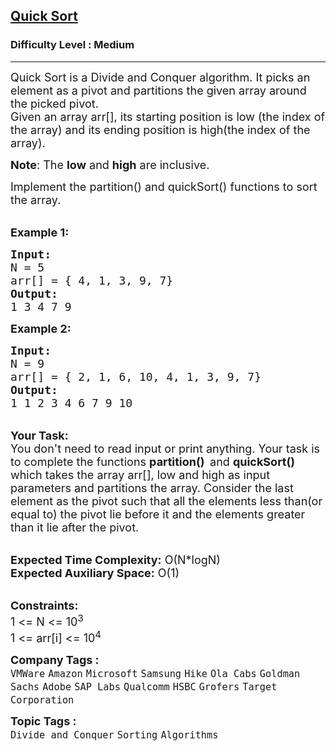 <h2><a href="https://practice.geeksforgeeks.org/problems/quick-sort/1">Quick Sort</a></h2><h3>Difficulty Level : Medium</h3><hr><div class="problems_problem_content__Xm_eO"><p><span style="font-size:18px">Quick Sort is a Divide and Conquer algorithm. It picks an element as a pivot and partitions the given array around the picked pivot.<br>
Given an array arr[], its starting position is low (the index of the array)&nbsp;and its ending position is high(the index of the array).</span></p>

<p><span style="font-size:18px"><strong>Note</strong>: The <strong>low</strong> and <strong>high</strong> are inclusive.</span></p>

<p><span style="font-size:18px">Implement the partition() and quickSort() functions to sort the array.</span></p>

<p><br>
<span style="font-size:18px"><strong>Example 1:</strong></span></p>

<pre><span style="font-size:18px"><strong>Input: </strong>
N = 5 
arr[] = { 4, 1, 3, 9, 7}
<strong>Output:</strong>
1 3 4 7 9</span></pre>

<p><span style="font-size:18px"><strong>Example 2:</strong></span></p>

<pre><span style="font-size:18px"><strong>Input: </strong>
N = 9
arr[] = { 2, 1, 6, 10, 4, 1, 3, 9, 7}
<strong>Output:</strong>
1 1 2 3 4 6 7 9 10</span></pre>

<p><br>
<span style="font-size:18px"><strong>Your Task:&nbsp;</strong><br>
You don't need to read input or print anything. Your task is to complete the functions <strong>partition()&nbsp; </strong>and <strong>quickSort() </strong>which takes the array arr[], low and high as input parameters and partitions the array. Consider the last element as the pivot such that all the elements less than(or equal to) the pivot lie before it and the elements greater than it lie after the pivot.</span></p>

<p><br>
<span style="font-size:18px"><strong>Expected Time Complexity:</strong> O(N*logN)<br>
<strong>Expected Auxiliary Space:</strong> O(1)</span></p>

<p><br>
<span style="font-size:18px"><strong>Constraints:</strong><br>
1 &lt;= N &lt;= 10<sup>3</sup><br>
1 &lt;= arr[i] &lt;= 10<sup>4</sup></span></p>
</div><p><span style=font-size:18px><strong>Company Tags : </strong><br><code>VMWare</code>&nbsp;<code>Amazon</code>&nbsp;<code>Microsoft</code>&nbsp;<code>Samsung</code>&nbsp;<code>Hike</code>&nbsp;<code>Ola Cabs</code>&nbsp;<code>Goldman Sachs</code>&nbsp;<code>Adobe</code>&nbsp;<code>SAP Labs</code>&nbsp;<code>Qualcomm</code>&nbsp;<code>HSBC</code>&nbsp;<code>Grofers</code>&nbsp;<code>Target Corporation</code>&nbsp;<br><p><span style=font-size:18px><strong>Topic Tags : </strong><br><code>Divide and Conquer</code>&nbsp;<code>Sorting</code>&nbsp;<code>Algorithms</code>&nbsp;